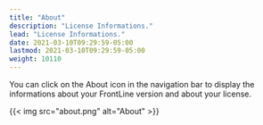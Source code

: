```yaml
---
title: "About"
description: "License Informations."
lead: "License Informations."
date: 2021-03-10T09:29:59-05:00
lastmod: 2021-03-10T09:29:59-05:00
weight: 10110
---
```


You can click on the About icon in the navigation bar to display the informations about your FrontLine version and about your license.

{{< img src="about.png" alt="About" >}}
